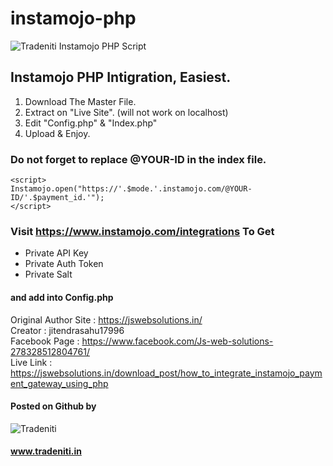 # instamojo-php

![Tradeniti Instamojo PHP Script](http://3.bp.blogspot.com/-o0fjJbZw3I8/XqA6i3zh9cI/AAAAAAAA6QE/YYVKIOKBoSs_1RYyo1IJ40_8yic91JZ7gCK4BGAYYCw/s1600/git%2Bedit.png)

## Instamojo PHP Intigration, Easiest.

1. Download The Master File.
2. Extract on "Live Site". (will not work on localhost)
3. Edit "Config.php" & "Index.php"
4. Upload & Enjoy.

### Do not forget to replace @YOUR-ID in the index file.

```
<script>
Instamojo.open("https://'.$mode.'.instamojo.com/@YOUR-ID/'.$payment_id.'");
</script>
```

### Visit https://www.instamojo.com/integrations To Get

* Private API Key
* Private Auth Token
* Private Salt

#### and add into Config.php

Original Author Site : https://jswebsolutions.in/ <br>
Creator : jitendrasahu17996 <br>
Facebook Page : https://www.facebook.com/Js-web-solutions-278328512804761/ <br>
Live Link : https://jswebsolutions.in/download_post/how_to_integrate_instamojo_payment_gateway_using_php

#### Posted on Github by 

![Tradeniti](https://www.tradeniti.in/logo.png)

#### www.tradeniti.in
